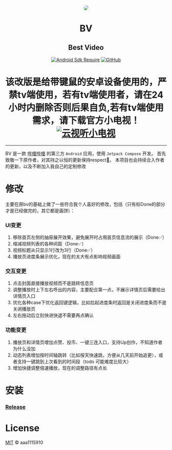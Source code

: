 <div align="center">

<img src="app/src/main/res/drawable/ic_banner.webp" style="border-radius: 24px; margin-top: 32px;"/>

# BV
## Best Video

[![Android Sdk Require](https://img.shields.io/badge/Android-5.0%2B-informational?logo=android)](https://apilevels.com/#:~:text=Jetpack%20Compose%20requires%20a%20minSdk%20of%2021%20or%20higher)
[![GitHub](https://img.shields.io/github/license/aaa1115910/bv)](https://github.com/aaa1115910/bv)

# 该改版是给带键鼠的安卓设备使用的，严禁tv端使用，若有tv端使用者，请在24小时内删除否则后果自负,若有tv端使用需求，请下载官方小电视！[![云视听小电视](https://img.shields.io/badge/bilibili-下载-informational?logo=bilibili)](https://app.bilibili.com)
</div>

---
BV 是一款 [哔哩哔哩](https://www.bilibili.com) 的第三方 `Android` 应用，使用 `Jetpack Compose` 开发。
首先致敬一下原作者，对其持之以恒的更新保持respect🫡。
本项目也会持续合入作者的更新，以及不断加入我自己的定制修改

# 修改
主要在原bv的基础上做了一些符合我个人喜好的修改，包括（只有标Done的部分才是已经做完的，其它都是画饼）：

### UI变更
1. 移除首页左侧的抽屉展开效果，避免展开时占用首页信息流的展示（Done✅）
2. 缩减视频列表的各种间距（Done✅）
3. 视频标题从只显示1行改为3行（Done✅）
4. 播放页进度条展示优化，现在的太大有点影响视频画面
### 交互变更
1. 点击封面直接播放视频而不是跳转信息页
2. 调整播放时上下左右呼出的内容，主要配合第一点，不展示详情页后需要给出详情页入口
3. 优化各种case下优化返回键逻辑，比如拉起进度条时返回是关闭进度条而不是关闭播放页
4. 左右拖动后立刻快进快退不需要再点确认
### 功能变更
1. 播放页和详情页增加点赞、投币、一键三连入口，支持Up创作，不知道作者为什么没加
2. 动态列表增加按时间轴跳转（比如按天快速跳，方便从几天前开始追更），或者支持一键跳到上次看到的时间段（todo 可能难度比较大）
3. 增加快捷调整倍速播放，现在的调整路径有点长

# 安装
### [Release](https://github.com/Leelion96/bv/releases)

# License
[MIT](LICENSE) © aaa1115910